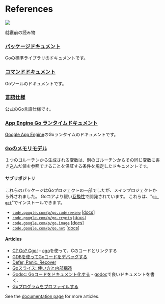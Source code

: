 <h1>References</h1>




<div id="nav"></div>




<img class="gopher" src="http://golang.org/doc/gopher/ref.png" />

<p>就寝前の読み物</p>

<div>

<h3 id="pkg"><a href="/pkg.md">パッケージドキュメント</a></h3>
<p>
Goの標準ライブラリのドキュメントです。
</p>

<h3 id="cmd"><a href="/doc/cmd.md">コマンドドキュメント</a></h3>
<p>
Goツールのドキュメントです。
</p>

<h3 id="spec"><a href="/ref/spec.md">言語仕様</a></h3>
<p>
公式のGo言語仕様です。
</p>

<h3 id="appengine"><a href="https://developers.google.com/appengine/docs/go/">App Engine Go ランタイムドキュメント</a></h3>
<p>
<a href="https://developers.google.com/appengine/">Google App Engine</a>のGoランタイムのドキュメントです。
</p>

<h3 id="go_mem"><a href="/ref/mem.md">Goのメモリモデル</a></h3>
<p>
１つのゴルーチンから生成される変数は、別のゴルーチンからその同じ変数に書き込んだ値を参照できることを保証する条件を規定したドキュメントです。
</p>

<h4 id="subrepos">サブリポジトリ</h4>

<p>
これらのパッケージはGoプロジェクトの一部でしたが、メインプロジェクトから外されました。
Goコアより緩い<a href="/doc/go1compat.md">互換性</a>で開発されています。
これらは、"<code><a href="/cmd/go/#Download_and_install_packages_and_dependencies">go get</a></code>"でインストールできます。
</p>

<ul>
<li><a href="http://code.google.com/p/go/source/browse?repo=codereview"><code>code.google.com/p/go.codereview</code></a> [<a href="http://gopkgdoc.appspot.com/pkg/code.google.com/p/go.codereview">docs</a>]
<li><a href="http://code.google.com/p/go/source/browse?repo=crypto"><code>code.google.com/p/go.crypto</code></a> [<a href="http://gopkgdoc.appspot.com/pkg/code.google.com/p/go.crypto">docs</a>]
<li><a href="http://code.google.com/p/go/source/browse?repo=image"><code>code.google.com/p/go.image</code></a> [<a href="http://gopkgdoc.appspot.com/pkg/code.google.com/p/go.image">docs</a>]
<li><a href="http://code.google.com/p/go/source/browse?repo=net"><code>code.google.com/p/go.net</code></a> [<a href="http://gopkgdoc.appspot.com/pkg/code.google.com/p/go.net">docs</a>]
</ul>

<h4 id="articles">Articles</h4>

<ul>
<li><a href="/doc/articles/c_go_cgo.html">C? Go? Cgo!</a> - <a href="/cmd/cgo.md">cgo</a>を使って、Cのコードとリンクする</li>
<li><a href="/doc/gdb.md">GDBを使ってGoコードをデバッグする</a></li>
<li><a href="/doc/articles/defer_panic_recover.html">Defer, Panic, Recover</a></li>
<li><a href="/doc/articles/slices_usage_and_internals.html">Goスライス: 使い方と内部構造</a></li>
<li><a href="/doc/articles/godoc_documenting_go_code.html">Godoc: Goコードをドキュメント化する</a> - <a href="/cmd/godoc.md">godoc</a>で良いドキュメントを書く.</li>
<li><a href="http://blog.golang.org/2011/06/profiling-go-programs.html">Goプログラムをプロファイルする</a></li>
</ul>

<p>
See the <a href="/doc/#articles">documentation page</a> for more articles.
</p>

</div>
